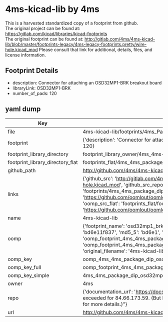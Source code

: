 # 4ms-kicad-lib by 4ms  
This is a harvested standardized copy of a footprint from github.  
The original project can be found at:  
https://gitlab.com/kicad/libraries/kicad-footprints  
The original footprint can be found at:
http://gitlab.com/4ms/4ms-kicad-lib/blob/master/footprints-legacy/4ms-legacy-footprints.pretty/wire-hole.kicad_mod
Please consult that link for additional, details, files, and license information.  
## Footprint Details
* description: Connector for attaching an OSD32MP1-BRK breakout board  
* libraryLink: OSD32MP1-BRK  
* number_of_pads: 120  
## yaml dump  
| Key | Value |  
| --- | --- |  
| file | 4ms-kicad-lib/footprints/4ms_Package_DIP.pretty/OSD32MP1-BRK.kicad_mod |  
| footprint | {'description': 'Connector for attaching an OSD32MP1-BRK breakout board', 'libraryLink': 'OSD32MP1-BRK', 'number_of_pads': 120} |  
| footprint_library_directory | footprint_library_owner/4ms_4ms-kicad-lib |  
| footprint_library_directory_flat | footprints_flat/4ms_4ms_package_dip_osd32mp1_brk/working |  
| github_path | http://github.com/4ms/4ms-kicad-lib/blob/master/footprints/4ms_Package_DIP.pretty/OSD32MP1-BRK.kicad_mod |  
| links | {'github_src': 'http://gitlab.com/4ms/4ms-kicad-lib/blob/master/footprints-legacy/4ms-legacy-footprints.pretty/wire-hole.kicad_mod', 'github_src_repo': 'https://gitlab.com/kicad/libraries/kicad-footprints', 'oomp_bot': 'footprints/4ms_4ms_package_dip_osd32mp1_brk/working', 'oomp_bot_github': 'https://github.com/oomlout/oomlout_oomp_footprint_bot/tree/main/footprints/4ms_4ms_package_dip_osd32mp1_brk/working', 'oomp_src_flat': 'footprints_flat/footprints_flat/4ms_4ms_package_dip_osd32mp1_brk/working', 'oomp_src_flat_github': 'https://github.com/oomlout/oomlout_oomp_footprint_src/tree/main/footprints_flat/4ms_4ms_package_dip_osd32mp1_brk/working'} |  
| name | 4ms-kicad-lib |  
| oomp | {'footprint_name': 'osd32mp1_brk', 'library_name': '4ms_package_dip', 'md5': 'bd6e11f8377afd8ea8e83d9486c135e8', 'md5_10': 'bd6e11f837', 'md5_5': 'bd6e1', 'md5_6': 'bd6e11', 'oomp_key': 'oomp_4ms_4ms_package_dip_osd32mp1_brk', 'oomp_key_extra': 'oomp_footprint_4ms_4ms_package_dip_osd32mp1_brk', 'oomp_key_full': 'oomp_footprint_4ms_4ms_package_dip_osd32mp1_brk_bd6e11', 'oomp_key_simple': '4ms_4ms_package_dip_osd32mp1_brk', 'original_filename': '4ms-kicad-lib/footprints/4ms_Package_DIP.pretty/OSD32MP1-BRK.kicad_mod', 'owner_name': '4ms'} |  
| oomp_key | oomp_4ms_4ms_package_dip_osd32mp1_brk |  
| oomp_key_full | oomp_footprint_4ms_4ms_package_dip_osd32mp1_brk |  
| oomp_key_simple | 4ms_4ms_package_dip_osd32mp1_brk |  
| owner | 4ms |  
| repo | {'documentation_url': 'https://docs.github.com/rest/overview/resources-in-the-rest-api#rate-limiting', 'message': "API rate limit exceeded for 84.66.173.59. (But here's the good news: Authenticated requests get a higher rate limit. Check out the documentation for more details.)"} |  
| url | http://github.com/4ms/4ms-kicad-lib |  

